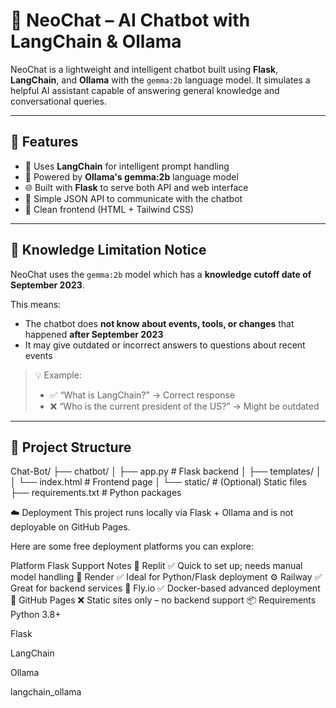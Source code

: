 # 💬 NeoChat – AI Chatbot with LangChain & Ollama

NeoChat is a lightweight and intelligent chatbot built using **Flask**, **LangChain**, and **Ollama** with the `gemma:2b` language model. It simulates a helpful AI assistant capable of answering general knowledge and conversational queries.

---

## 🚀 Features

- 🧠 Uses **LangChain** for intelligent prompt handling
- 🤖 Powered by **Ollama's gemma:2b** language model
- 🌐 Built with **Flask** to serve both API and web interface
- 📩 Simple JSON API to communicate with the chatbot
- 🎨 Clean frontend (HTML + Tailwind CSS)

---

## 📅 Knowledge Limitation Notice

NeoChat uses the `gemma:2b` model which has a **knowledge cutoff date of September 2023**.

This means:

- The chatbot does **not know about events, tools, or changes** that happened **after September 2023**
- It may give outdated or incorrect answers to questions about recent events

> 💡 Example:
> - ✅ “What is LangChain?” → Correct response  
> - ❌ “Who is the current president of the US?” → Might be outdated

---

## 📁 Project Structure

Chat-Bot/
├── chatbot/
│ ├── app.py # Flask backend
│ ├── templates/
│ │ └── index.html # Frontend page
│ └── static/ # (Optional) Static files
├── requirements.txt # Python packages





☁️ Deployment
This project runs locally via Flask + Ollama and is not deployable on GitHub Pages.

Here are some free deployment platforms you can explore:

Platform	Flask Support	Notes
🔁 Replit	✅	Quick to set up; needs manual model handling
🚀 Render	✅	Ideal for Python/Flask deployment
⚙️ Railway	✅	Great for backend services
🧪 Fly.io	✅	Docker-based advanced deployment
🛑 GitHub Pages	❌	Static sites only – no backend support
📦 Requirements
Python 3.8+

Flask

LangChain

Ollama

langchain_ollama
